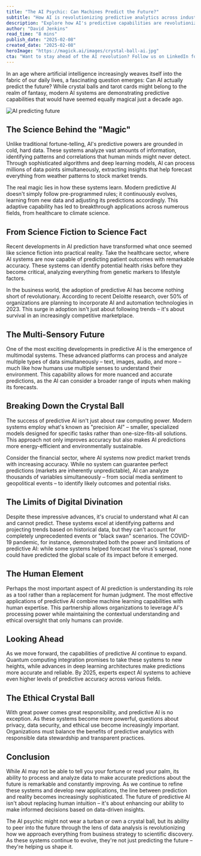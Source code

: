 ```yaml
---
title: "The AI Psychic: Can Machines Predict the Future?"
subtitle: "How AI is revolutionizing predictive analytics across industries"
description: "Explore how AI's predictive capabilities are revolutionizing industries, from healthcare to finance. Through advanced algorithms and multimodal AI, these systems make informed predictions while enhancing human expertise."
author: "David Jenkins"
read_time: "8 mins"
publish_date: "2025-02-08"
created_date: "2025-02-08"
heroImage: "https://magick.ai/images/crystal-ball-ai.jpg"
cta: "Want to stay ahead of the AI revolution? Follow us on LinkedIn for daily insights into the future of predictive technologies and how they're reshaping our world."
---
```


In an age where artificial intelligence increasingly weaves itself into the fabric of our daily lives, a fascinating question emerges: Can AI actually predict the future? While crystal balls and tarot cards might belong to the realm of fantasy, modern AI systems are demonstrating predictive capabilities that would have seemed equally magical just a decade ago.

![AI predicting future](https://i.magick.ai/PIXE/1739001569914_magick_img.webp)

## The Science Behind the "Magic"

Unlike traditional fortune-telling, AI's predictive powers are grounded in cold, hard data. These systems analyze vast amounts of information, identifying patterns and correlations that human minds might never detect. Through sophisticated algorithms and deep learning models, AI can process millions of data points simultaneously, extracting insights that help forecast everything from weather patterns to stock market trends.

The real magic lies in how these systems learn. Modern predictive AI doesn't simply follow pre-programmed rules; it continuously evolves, learning from new data and adjusting its predictions accordingly. This adaptive capability has led to breakthrough applications across numerous fields, from healthcare to climate science.

## From Science Fiction to Science Fact

Recent developments in AI prediction have transformed what once seemed like science fiction into practical reality. Take the healthcare sector, where AI systems are now capable of predicting patient outcomes with remarkable accuracy. These systems can identify potential health risks before they become critical, analyzing everything from genetic markers to lifestyle factors.

In the business world, the adoption of predictive AI has become nothing short of revolutionary. According to recent Deloitte research, over 50% of organizations are planning to incorporate AI and automation technologies in 2023. This surge in adoption isn't just about following trends – it's about survival in an increasingly competitive marketplace.

## The Multi-Sensory Future

One of the most exciting developments in predictive AI is the emergence of multimodal systems. These advanced platforms can process and analyze multiple types of data simultaneously – text, images, audio, and more – much like how humans use multiple senses to understand their environment. This capability allows for more nuanced and accurate predictions, as the AI can consider a broader range of inputs when making its forecasts.

## Breaking Down the Crystal Ball

The success of predictive AI isn't just about raw computing power. Modern systems employ what's known as "precision AI" – smaller, specialized models designed for specific tasks rather than one-size-fits-all solutions. This approach not only improves accuracy but also makes AI predictions more energy-efficient and environmentally sustainable.

Consider the financial sector, where AI systems now predict market trends with increasing accuracy. While no system can guarantee perfect predictions (markets are inherently unpredictable), AI can analyze thousands of variables simultaneously – from social media sentiment to geopolitical events – to identify likely outcomes and potential risks.

## The Limits of Digital Divination

Despite these impressive advances, it's crucial to understand what AI can and cannot predict. These systems excel at identifying patterns and projecting trends based on historical data, but they can't account for completely unprecedented events or "black swan" scenarios. The COVID-19 pandemic, for instance, demonstrated both the power and limitations of predictive AI: while some systems helped forecast the virus's spread, none could have predicted the global scale of its impact before it emerged.

## The Human Element

Perhaps the most important aspect of AI prediction is understanding its role as a tool rather than a replacement for human judgment. The most effective applications of predictive AI combine machine learning capabilities with human expertise. This partnership allows organizations to leverage AI's processing power while maintaining the contextual understanding and ethical oversight that only humans can provide.

## Looking Ahead

As we move forward, the capabilities of predictive AI continue to expand. Quantum computing integration promises to take these systems to new heights, while advances in deep learning architectures make predictions more accurate and reliable. By 2025, experts expect AI systems to achieve even higher levels of predictive accuracy across various fields.

## The Ethical Crystal Ball

With great power comes great responsibility, and predictive AI is no exception. As these systems become more powerful, questions about privacy, data security, and ethical use become increasingly important. Organizations must balance the benefits of predictive analytics with responsible data stewardship and transparent practices.

## Conclusion

While AI may not be able to tell you your fortune or read your palm, its ability to process and analyze data to make accurate predictions about the future is remarkable and constantly improving. As we continue to refine these systems and develop new applications, the line between prediction and reality becomes increasingly sophisticated. The future of predictive AI isn't about replacing human intuition – it's about enhancing our ability to make informed decisions based on data-driven insights.

The AI psychic might not wear a turban or own a crystal ball, but its ability to peer into the future through the lens of data analysis is revolutionizing how we approach everything from business strategy to scientific discovery. As these systems continue to evolve, they're not just predicting the future – they're helping us shape it.